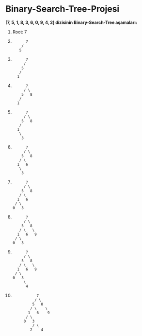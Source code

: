 # Binary-Search-Tree-Projesi
**[7, 5, 1, 8, 3, 6, 0, 9, 4, 2] dizisinin Binary-Search-Tree aşamaları:**

1. Root: 7

2. ```
         7
       /
      5
   ```
3. ```
         7
        /
       5
      /
     1
   ```
4. ```
         7
        / \
       5   8
      /
     1 
   ```
5. ```
         7
        / \
       5   8
      /
     1
      \
       3
   ```
6. ```      
         7
        / \
       5   8 
      / \
     1   6
      \
       3
   ```
7. ```      
         7
        / \
       5   8
      / \
     1   6
    / \
   0   3
   ```
8. ```      
         7
        / \
       5   8
      / \   \
     1   6   9
    / \
   0   3 
   ```
9. ```
         7
        / \
       5   8
      / \   \
     1   6   9
    / \
   0   3
        \
         4
   ```
10. ```
               7
              / \
             5   8
            / \    \
           1   6    9
          / \
         0   3
             / \
            2    4
    
   ```


    